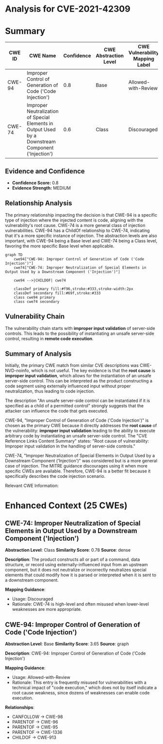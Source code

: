# Analysis for CVE-2021-42309

# Summary
| CWE ID | CWE Name | Confidence | CWE Abstraction Level | CWE Vulnerability Mapping Label | CWE-Vulnerability Mapping Notes |
|---|---|---|---|---|---|
| CWE-94 | Improper Control of Generation of Code ('Code Injection') | 0.8 | Base | Allowed-with-Review | Primary CWE |
| CWE-74 | Improper Neutralization of Special Elements in Output Used by a Downstream Component ('Injection') | 0.6 | Class | Discouraged | Secondary Candidate |

## Evidence and Confidence

*   **Confidence Score:** 0.8
*   **Evidence Strength:** MEDIUM

## Relationship Analysis
The primary relationship impacting the decision is that CWE-94 is a specific type of injection where the injected content is code, aligning with the vulnerability's root cause. CWE-74 is a more general class of injection vulnerabilities. CWE-94 has a ChildOf relationship to CWE-74, indicating that it's a more specific instance of injection. The abstraction levels are also important, with CWE-94 being a Base level and CWE-74 being a Class level, favoring the more specific Base level when applicable.

```mermaid
graph TD
    cwe94["CWE-94: Improper Control of Generation of Code ('Code Injection')"]
    cwe74["CWE-74: Improper Neutralization of Special Elements in Output Used by a Downstream Component ('Injection')"]
    
    cwe94 -->|CHILDOF| cwe74
    
    classDef primary fill:#f96,stroke:#333,stroke-width:2px
    classDef secondary fill:#69f,stroke:#333
    class cwe94 primary
    class cwe74 secondary
```

## Vulnerability Chain
The vulnerability chain starts with **improper input validation** of server-side controls. This leads to the possibility of instantiating an unsafe server-side control, resulting in **remote code execution**.

## Summary of Analysis
Initially, the primary CWE match from similar CVE descriptions was CWE-NVD-noinfo, which is not useful. The key evidence is that the **root cause** is **improper input validation**, which allows for the instantiation of an unsafe server-side control. This can be interpreted as the product constructing a code segment using externally influenced input without proper neutralization, thus leading to code injection.

The description "An unsafe server-side control can be instantiated if it is specified as a child of a permitted control" strongly suggests that the attacker can influence the code that gets executed.

CWE-94, "Improper Control of Generation of Code ('Code Injection')" is chosen as the primary CWE because it directly addresses the **root cause** of the vulnerability: **improper input validation** leading to the ability to execute arbitrary code by instantiating an unsafe server-side control. The "CVE Reference Links Content Summary" states: "Root cause of vulnerability: Improper input validation in the handling of server-side controls."

CWE-74, "Improper Neutralization of Special Elements in Output Used by a Downstream Component ('Injection')" was considered but is a more general case of injection. The MITRE guidance discourages using it when more specific CWEs are available. Therefore, CWE-94 is a better fit because it specifically describes the code injection scenario.

Relevant CWE Information:

# Enhanced Context (25 CWEs)

## CWE-74: Improper Neutralization of Special Elements in Output Used by a Downstream Component ('Injection')
**Abstraction Level**: Class
**Similarity Score**: 0.78
**Source**: dense

**Description**:
The product constructs all or part of a command, data structure, or record using externally-influenced input from an upstream component, but it does not neutralize or incorrectly neutralizes special elements that could modify how it is parsed or interpreted when it is sent to a downstream component.

**Mapping Guidance**:
- Usage: Discouraged
- Rationale: CWE-74 is high-level and often misused when lower-level weaknesses are more appropriate.

## CWE-94: Improper Control of Generation of Code ('Code Injection')
**Abstraction Level**: Base
**Similarity Score**: 3.65
**Source**: graph

**Description**:
CWE-94: Improper Control of Generation of Code ('Code Injection')

**Mapping Guidance**:
- Usage: Allowed-with-Review
- Rationale: This entry is frequently misused for vulnerabilities with a technical impact of "code execution," which does not by itself indicate a root cause weakness, since dozens of weaknesses can enable code execution.

**Relationships**:
- CANFOLLOW -> CWE-98
- PARENTOF -> CWE-96
- PARENTOF -> CWE-95
- PARENTOF -> CWE-1336
- CHILDOF -> CWE-913